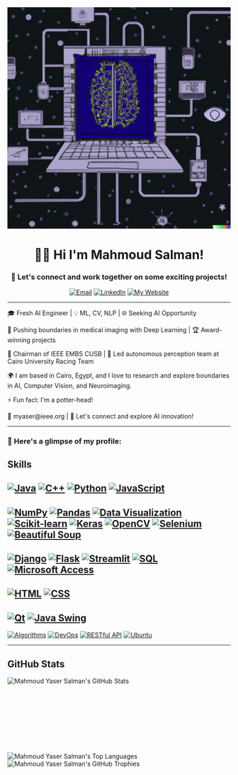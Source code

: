 <div align="center">
  <img src="assets\main.png" height="500" width="1200">
<h1>👋🏼 Hi I'm Mahmoud Salman! </h1>
  <h3>👯 Let's connect and work together on some exciting projects!</h3>
  <a href="mailto:myaser@ieee.org"><img src="https://img.shields.io/badge/gmail-EA4335.svg?style=for-the-badge&logo=gmail&logoColor=white" alt="Email"></a>
  <a href="https://www.linkedin.com/in/mahmoud1yaser/"><img src="https://img.shields.io/badge/linkedin-%231DA1F2.svg?style=for-the-badge&logo=linkedin&logoColor=white" alt="LinkedIn"></a>
  <a href="https://myaser.vercel.app"><img src="https://img.shields.io/badge/Visit_My_Website-4CAF50?style=for-the-badge&logo=html5&logoColor=white" alt="My Website"></a>
  <br>
</div>
<hr>
  <p> 🎓 Fresh AI Engineer | 💡 ML, CV, NLP | 🌐 Seeking AI Opportunity </p>

  <p> 🚀 Pushing boundaries in medical imaging with Deep Learning | 🏆 Award-winning projects </p>

  <p> 💼 Chairman of IEEE EMBS CUSB | 🔧 Led autonomous perception team at Cairo University Racing Team </p>
  
  <p>🌍 I am based in Cairo, Egypt, and I love to research and explore boundaries in AI, Computer Vision, and Neuroimaging.</p>
  
  <p>⚡ Fun fact: I'm a potter-head!</p>
  
  <p> 📩 myaser@ieee.org | 🤝 Let's connect and explore AI innovation! </p>
<hr>
  <h3>👀 Here's a glimpse of my profile:</h3>

## Skills
[![Java](https://img.shields.io/badge/Java-007396?style=for-the-badge&logo=java&logoColor=white)](https://www.java.com/)
[![C++](https://img.shields.io/badge/C++-00599C?style=for-the-badge&logo=c%2B%2B&logoColor=white)](https://isocpp.org/)
[![Python](https://img.shields.io/badge/Python-3776AB?style=for-the-badge&logo=python&logoColor=white)](https://www.python.org/)
[![JavaScript](https://img.shields.io/badge/JavaScript-F7DF1E?style=for-the-badge&logo=javascript&logoColor=black)](https://developer.mozilla.org/en-US/docs/Web/JavaScript)
---
[![NumPy](https://img.shields.io/badge/NumPy-013243?style=for-the-badge&logo=numpy&logoColor=white)](https://numpy.org/)
[![Pandas](https://img.shields.io/badge/Pandas-150458?style=for-the-badge&logo=pandas&logoColor=white)](https://pandas.pydata.org/)
[![Data Visualization](https://img.shields.io/badge/Data%20Visualization-FFA500?style=for-the-badge&logo=tableau&logoColor=white)](https://www.tableau.com/)
[![Scikit-learn](https://img.shields.io/badge/Scikit--learn-F7931E?style=for-the-badge&logo=scikit-learn&logoColor=white)](https://scikit-learn.org/)
[![Keras](https://img.shields.io/badge/Keras-D00000?style=for-the-badge&logo=keras&logoColor=white)](https://keras.io/)
[![OpenCV](https://img.shields.io/badge/OpenCV-5C3EE8?style=for-the-badge&logo=opencv&logoColor=white)](https://opencv.org/)
[![Selenium](https://img.shields.io/badge/Selenium-43B02A?style=for-the-badge&logo=selenium&logoColor=white)](https://www.selenium.dev/)
[![Beautiful Soup](https://img.shields.io/badge/Beautiful%20Soup-4B8BBE?style=for-the-badge&logo=beautifulsoup&logoColor=white)](https://www.crummy.com/software/BeautifulSoup/)
---
[![Django](https://img.shields.io/badge/-Django-092E20?style=flat-square&logo=django&logoColor=white)](https://www.djangoproject.com/)
[![Flask](https://img.shields.io/badge/Flask-000000?style=for-the-badge&logo=flask&logoColor=white)](https://flask.palletsprojects.com/en/2.1.x/)
[![Streamlit](https://img.shields.io/badge/Streamlit-FF4B4B?style=for-the-badge&logo=streamlit&logoColor=white)](https://streamlit.io/)
[![SQL](https://img.shields.io/badge/SQL-CC2927?style=for-the-badge&logo=sql&logoColor=white)](https://en.wikipedia.org/wiki/SQL)
[![Microsoft Access](https://img.shields.io/badge/Microsoft%20Access-A4373A?style=for-the-badge&logo=microsoft-access&logoColor=white)](https://www.microsoft.com/en-us/microsoft-365/access)
---
[![HTML](https://img.shields.io/badge/-HTML-E34F26?style=flat-square&logo=html5&logoColor=white)](https://developer.mozilla.org/en-US/docs/Web/HTML) 
[![CSS](https://img.shields.io/badge/-CSS-1572B6?style=flat-square&logo=css3&logoColor=white)](https://developer.mozilla.org/en-US/docs/Web/CSS)
---
[![Qt](https://img.shields.io/badge/-Qt-41CD52?style=flat-square&logo=qt&logoColor=white)](https://www.qt.io/) 
[![Java Swing](https://img.shields.io/badge/-Java%20Swing-007396?style=flat-square&logo=java&logoColor=white)](https://docs.oracle.com/en/java/javase/11/docs/api/java.desktop/javax/swing/package-summary.html) 
---
[![Algorithms](https://img.shields.io/badge/-Algorithms-05122A?style=flat-square&logo=algorithmia&logoColor=white)](https://algorithmia.com/) 
[![DevOps](https://img.shields.io/badge/-DevOps-05122A?style=flat-square&logo=devops&logoColor=white)](https://aws.amazon.com/devops/what-is-devops/) 
[![RESTful API](https://img.shields.io/badge/-RESTful%20API-05122A?style=flat-square&logo=rest&logoColor=white)](https://restfulapi.net/)
[![Ubuntu](https://img.shields.io/badge/-Ubuntu-E95420?style=flat-square&logo=ubuntu&logoColor=white)](https://ubuntu.com/)
<hr>

## GitHub Stats

<div>
  <img height="170" align="left" src="https://github-readme-stats.vercel.app/api?username=mahmoud1yaser&count_private=true&include_all_commits=true&show_icons=true&line_height=27&theme=dark" alt="Mahmoud Yaser Salman's GitHub Stats" />
  <img src="https://github-readme-stats.vercel.app/api/top-langs/?username=mahmoud1yaser&hide=TeX&layout=compact&langs_count=8&theme=dark" alt="Mahmoud Yaser Salman's Top Languages" />
  <img src="https://github-profile-trophy.vercel.app/?username=mahmoud1yaser&theme=darkhub" alt="Mahmoud Yaser Salman's GitHub Trophies" /> 
</div>

